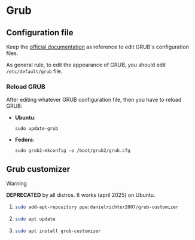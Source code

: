 # Grub

## Configuration file

Keep the [official documentation](https://www.gnu.org/software/grub/manual/grub/grub.html) as reference to edit GRUB's configuration files.

As general rule, to edit the appearance of GRUB, you should edit `/etc/default/grub` file.

### Reload GRUB

After editing whatever GRUB configuration file, then you have to reload GRUB:

- **Ubuntu**:
  
  ```shell
  sudo update-grub
  ```

- **Fedora**:
  
  ```shell
  sudo grub2-mkconfig -o /boot/grub2/grub.cfg
  ```

## Grub customizer

> [!WARNING]
>
> **DEPRECATED** by all distros. It works (april 2025) on Ubuntu.

1. ```bash
   sudo add-apt-repository ppa:danielrichter2007/grub-customizer
   ```

2. ```bash
   sudo apt update
   ```

3. ```bash
   sudo apt install grub-customizer
   ```